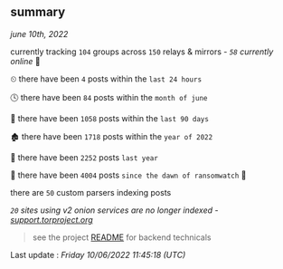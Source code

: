 
## summary
_june 10th, 2022_

currently tracking `104` groups across `150` relays & mirrors - _`58` currently online_ 📡

⏲ there have been `4` posts within the `last 24 hours`

🕓 there have been `84` posts within the `month of june`

📅 there have been `1058` posts within the `last 90 days`

🏚 there have been `1718` posts within the `year of 2022`

🚀 there have been `2252` posts `last year`

🦕 there have been `4004` posts `since the dawn of ransomwatch` 🐣

there are `50` custom parsers indexing posts

_`20` sites using v2 onion services are no longer indexed - [support.torproject.org](https://support.torproject.org/onionservices/v2-deprecation/)_

> see the project [README](https://github.com/jmousqueton/ransomwatch#readme) for backend technicals



Last update : _Friday 10/06/2022 11:45:18 (UTC)_

